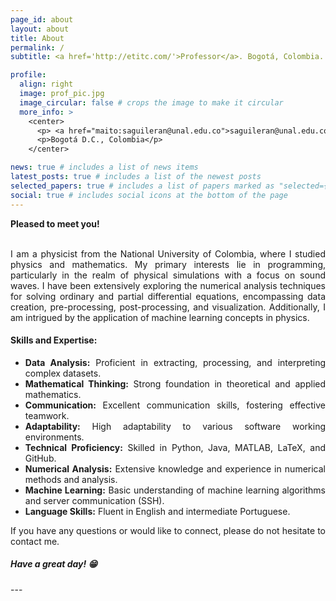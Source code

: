 ```yaml
---
page_id: about
layout: about
title: About
permalink: /
subtitle: <a href='http://etitc.com/'>Professor</a>. Bogotá, Colombia.

profile:
  align: right
  image: prof_pic.jpg
  image_circular: false # crops the image to make it circular
  more_info: >
    <center>
      <p> <a href="maito:saguileran@unal.edu.co">saguileran@unal.edu.co</a></p>
      <p>Bogotá D.C., Colombia</p>
    </center>

news: true # includes a list of news items
latest_posts: true # includes a list of the newest posts
selected_papers: true # includes a list of papers marked as "selected={true}"
social: true # includes social icons at the bottom of the page
---
```


<div style="text-align: justify"> 

<b>Pleased to meet you!</b> <br> <br>

<p>I am a physicist from the National University of Colombia, where I studied physics and mathematics. My primary interests lie in programming, particularly in the realm of physical simulations with a focus on sound waves. I have been extensively exploring the numerical analysis techniques for solving ordinary and partial differential equations, encompassing data creation, pre-processing, post-processing, and visualization. Additionally, I am intrigued by the application of machine learning concepts in physics.</p> 

<h4>Skills and Expertise:</h4>

<ul>
  <li><b>Data Analysis:</b> Proficient in extracting, processing, and interpreting complex datasets.</li>
  <li><b>Mathematical Thinking:</b> Strong foundation in theoretical and applied mathematics.</li>
  <li><b>Communication:</b> Excellent communication skills, fostering effective teamwork.</li>
  <li><b>Adaptability:</b> High adaptability to various software working environments.</li>
  <li><b>Technical Proficiency:</b> Skilled in Python, Java, MATLAB, LaTeX, and GitHub.</li>
  <li><b>Numerical Analysis:</b> Extensive knowledge and experience in numerical methods and analysis.</li>
  <li><b>Machine Learning:</b> Basic understanding of machine learning algorithms and server communication (SSH).</li>
  <li><b>Language Skills:</b> Fluent in English and intermediate Portuguese.</li>
</ul>

<p>If you have any questions or would like to connect, please do not hesitate to contact me.</p> 

<h5> Have a great day! 😁 </h5>  
</div>
---